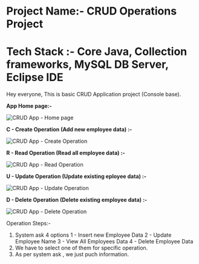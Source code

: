 # Project Name:- **CRUD Operations Project**
# Tech Stack  :- Core Java, Collection frameworks, MySQL DB Server, Eclipse IDE

Hey everyone,
This is basic CRUD Application project (Console base).

**App Home page:-**

![CRUD App - Home page](https://github.com/ravidhavare111/CRUD_Operations_Project/assets/100593775/1b6ebb92-d563-47af-9bad-14623ce37e32)

**C - Create Operation (Add new employee data) :-**

![CRUD App - Create Operation](https://github.com/ravidhavare111/CRUD_Operations_Project/assets/100593775/81afa381-88ff-4db3-82df-3de2c8755b5c)

**R - Read Operation (Read all employee data) :-**

![CRUD App - Read Operation](https://github.com/ravidhavare111/CRUD_Operations_Project/assets/100593775/dc56a17b-f9aa-4030-8605-c4845531033d)

**U - Update Operation (Update existing eployee data) :-**

![CRUD App - Update Operation](https://github.com/ravidhavare111/CRUD_Operations_Project/assets/100593775/74a8511a-2b94-49c2-ad2f-9b4df2a287c2)

**D - Delete Operation (Delete existing employee data) :-**

![CRUD App - Delete Operation](https://github.com/ravidhavare111/CRUD_Operations_Project/assets/100593775/91f53bcc-5566-419a-9c11-15fb28ce1d44)


Operation Steps:-
1. System ask 4 options
   1 - Insert new Employee Data
   2 - Update Employee Name
   3 - View All Employees Data
   4 - Delete Employee Data
2. We have to select one of them for specific operation.
3. As per system ask , we just puch information.
